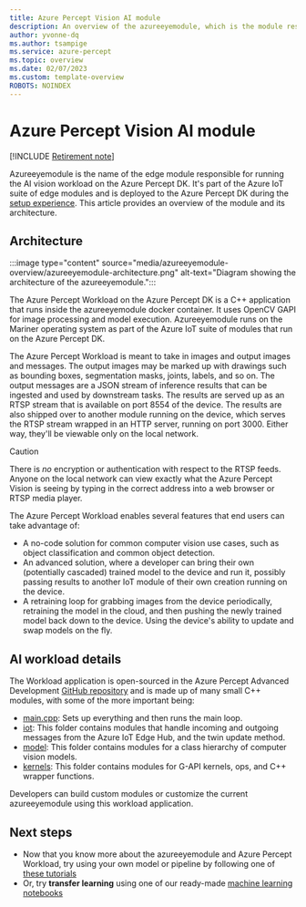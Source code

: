```yaml
---
title: Azure Percept Vision AI module
description: An overview of the azureeyemodule, which is the module responsible for running the AI vision workload on the Azure Percept DK.
author: yvonne-dq
ms.author: tsampige
ms.service: azure-percept
ms.topic: overview 
ms.date: 02/07/2023
ms.custom: template-overview 
ROBOTS: NOINDEX
---
```


# Azure Percept Vision AI module

[!INCLUDE [Retirement note](./includes/retire.md)]

Azureeyemodule is the name of the edge module responsible for running the AI vision workload on the Azure Percept DK. It's part of the Azure IoT suite of edge modules and is deployed to the Azure Percept DK during the [setup experience](./quickstart-percept-dk-set-up.md). This article provides an overview of the module and its architecture.

## Architecture

:::image type="content" source="media/azureeyemodule-overview/azureeyemodule-architecture.png" alt-text="Diagram showing the architecture of the azureeyemodule.":::

The Azure Percept Workload on the Azure Percept DK is a C++ application that runs inside the azureeyemodule docker container. It uses OpenCV GAPI for image processing and model execution. Azureeyemodule runs on the Mariner operating system as part of the Azure IoT suite of modules that run on the Azure Percept DK.

The Azure Percept Workload is meant to take in images and output images and messages. The output images may be marked up with drawings such as bounding boxes, segmentation masks, joints, labels, and so on. The output messages are a JSON stream of inference results that can be ingested and used by downstream tasks.
The results are served up as an RTSP stream that is available on port 8554 of the device. The results are also shipped over to another module running on the device, which serves the RTSP stream wrapped in an HTTP server, running on port 3000. Either way, they'll be viewable only on the local network.

> [!CAUTION]
> There is *no* encryption or authentication with respect to the RTSP feeds. Anyone on the local network can view exactly what the Azure Percept Vision is seeing by typing in the correct address into a web browser or RTSP media player.

The Azure Percept Workload enables several features that end users can take advantage of:
- A no-code solution for common computer vision use cases, such as object classification and common object detection.
- An advanced solution, where a developer can bring their own (potentially cascaded) trained model to the device and run it, possibly passing results to another IoT module of their own creation running on the device.
- A retraining loop for grabbing images from the device periodically, retraining the model in the cloud, and then pushing the newly trained model back down to the device. Using the device's ability to update and swap models on the fly.

## AI workload details
The Workload application is open-sourced in the Azure Percept Advanced Development [GitHub repository](https://github.com/microsoft/azure-percept-advanced-development/tree/main/azureeyemodule/app) and is made up of many small C++ modules, with some of the more important being:
- [main.cpp](https://github.com/microsoft/azure-percept-advanced-development/blob/main/azureeyemodule/app/main.cpp): Sets up everything and then runs the main loop.
- [iot](https://github.com/microsoft/azure-percept-advanced-development/tree/main/azureeyemodule/app/iot): This folder contains modules that handle incoming and outgoing messages from the Azure IoT Edge Hub, and the twin update method.
- [model](https://github.com/microsoft/azure-percept-advanced-development/tree/main/azureeyemodule/app/model): This folder contains modules for a class hierarchy of computer vision models.
- [kernels](https://github.com/microsoft/azure-percept-advanced-development/tree/main/azureeyemodule/app/kernels): This folder contains modules for G-API kernels, ops, and C++ wrapper functions.

Developers can build custom modules or customize the current azureeyemodule using this workload application. 

## Next steps

- Now that you know more about the azureeyemodule and Azure Percept Workload, try using your own model or pipeline by following one of [these tutorials](https://github.com/microsoft/azure-percept-advanced-development/blob/main/tutorials/README.md)
- Or, try **transfer learning** using one of our ready-made [machine learning notebooks](https://github.com/microsoft/azure-percept-advanced-development/tree/main/machine-learning-notebooks)

